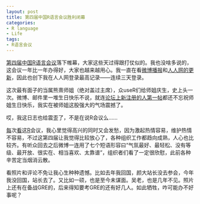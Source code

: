 ```yaml
---
layout: post
title: 第四届中国R语言会议胜利闭幕
categories:
- R language
- Life
tags:
- R语言会议
---
```


[第四届中国R语言会议](http://cos.name/2011/04/chinar-2011/)落下帷幕，大家这些天过得跟打仗似的。我也没啥多说的，这会议一年比一年办得好，大家也越来越用心。我一直在看[微博播报](http://weibo.com/cosname)和[人人网的更新](http://renren.com/cosname)，因此也创下我在人人网登录最高记录——连续三天登录。

这次最有面子的当属熊熹师姐（绝对盖过主席），众useR们给师姐庆生，史上头一次。微博、邮件里一堆生日快乐不说，就连[论坛上新注册的人第一帖](http://cos.name/cn/topic/104457)都还不忘祝师姐生日快乐，我实在被师姐这股强大的气场震撼了。

哎，我这日志也给震歪了，不是在说R会议么……

[每](http://yihui.name/cn/2009/12/snow-in-ames-and-2nd-chinese-r-conference/)次[看](http://yihui.name/cn/2010/07/3rd-chinese-r-conference-beijing/)这[R](http://yihui.name/cn/2011/05/4th-chinar-bioinformatics/)会议，我心里觉得高兴的同时又会发愁，因为激起热情容易，维护热情不容易，不过这第四届让我觉得比较放心了，各种组织工作都趋向成熟，人心也比较齐。有听众回去之后微博一连用了七个短语形容曰“气氛最好、最轻松、没有等级、最开放、很实在、相当喜欢、太靠谱”，组织者们看了一定很欣慰，此前各种辛苦定当烟消云散。

看照片和评论不免让我心生种种遗憾。比如去年我回国，颜大站长没去参会，今年我没回国，站长去了。又比如一硕，也是至今未谋面。吴老，也是几年不见。照片上还有在备战GRE的，后来得知要考GRE的还有好几人。如此牺牲，咋可能办不好事呢？

